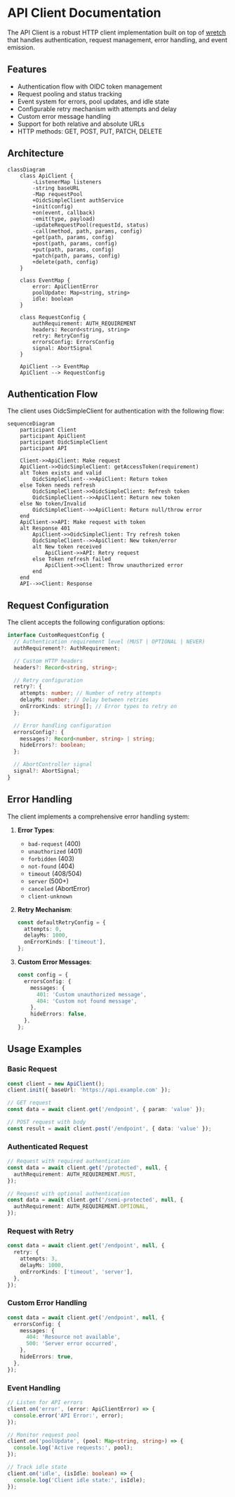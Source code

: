 # API Client Documentation

The API Client is a robust HTTP client implementation built on top of [wretch](https://github.com/elbywan/wretch) that handles authentication, request management, error handling, and event emission.

## Features

- Authentication flow with OIDC token management
- Request pooling and status tracking
- Event system for errors, pool updates, and idle state
- Configurable retry mechanism with attempts and delay
- Custom error message handling
- Support for both relative and absolute URLs
- HTTP methods: GET, POST, PUT, PATCH, DELETE

## Architecture

```mermaid
classDiagram
    class ApiClient {
        -ListenerMap listeners
        -string baseURL
        -Map requestPool
        +OidcSimpleClient authService
        +init(config)
        +on(event, callback)
        -emit(type, payload)
        -updateRequestPool(requestId, status)
        -call(method, path, params, config)
        +get(path, params, config)
        +post(path, params, config)
        +put(path, params, config)
        +patch(path, params, config)
        +delete(path, config)
    }

    class EventMap {
        error: ApiClientError
        poolUpdate: Map<string, string>
        idle: boolean
    }

    class RequestConfig {
        authRequirement: AUTH_REQUIREMENT
        headers: Record<string, string>
        retry: RetryConfig
        errorsConfig: ErrorsConfig
        signal: AbortSignal
    }

    ApiClient --> EventMap
    ApiClient --> RequestConfig
```

## Authentication Flow

The client uses OidcSimpleClient for authentication with the following flow:

```mermaid
sequenceDiagram
    participant Client
    participant ApiClient
    participant OidcSimpleClient
    participant API

    Client->>ApiClient: Make request
    ApiClient->>OidcSimpleClient: getAccessToken(requirement)
    alt Token exists and valid
        OidcSimpleClient-->>ApiClient: Return token
    else Token needs refresh
        OidcSimpleClient->>OidcSimpleClient: Refresh token
        OidcSimpleClient-->>ApiClient: Return new token
    else No token/Invalid
        OidcSimpleClient-->>ApiClient: Return null/throw error
    end
    ApiClient->>API: Make request with token
    alt Response 401
        ApiClient->>OidcSimpleClient: Try refresh token
        OidcSimpleClient-->>ApiClient: New token/error
        alt New token received
            ApiClient->>API: Retry request
        else Token refresh failed
            ApiClient->>Client: Throw unauthorized error
        end
    end
    API-->>Client: Response
```

## Request Configuration

The client accepts the following configuration options:

```typescript
interface CustomRequestConfig {
  // Authentication requirement level (MUST | OPTIONAL | NEVER)
  authRequirement?: AuthRequirement;

  // Custom HTTP headers
  headers?: Record<string, string>;

  // Retry configuration
  retry?: {
    attempts: number; // Number of retry attempts
    delayMs: number; // Delay between retries
    onErrorKinds: string[]; // Error types to retry on
  };

  // Error handling configuration
  errorsConfig?: {
    messages?: Record<number, string> | string;
    hideErrors?: boolean;
  };

  // AbortController signal
  signal?: AbortSignal;
}
```

## Error Handling

The client implements a comprehensive error handling system:

1. **Error Types**:

   - `bad-request` (400)
   - `unauthorized` (401)
   - `forbidden` (403)
   - `not-found` (404)
   - `timeout` (408/504)
   - `server` (500+)
   - `canceled` (AbortError)
   - `client-unknown`

2. **Retry Mechanism**:

   ```typescript
   const defaultRetryConfig = {
     attempts: 0,
     delayMs: 1000,
     onErrorKinds: ['timeout'],
   };
   ```

3. **Custom Error Messages**:
   ```typescript
   const config = {
     errorsConfig: {
       messages: {
         401: 'Custom unauthorized message',
         404: 'Custom not found message',
       },
       hideErrors: false,
     },
   };
   ```

## Usage Examples

### Basic Request

```typescript
const client = new ApiClient();
client.init({ baseUrl: 'https://api.example.com' });

// GET request
const data = await client.get('/endpoint', { param: 'value' });

// POST request with body
const result = await client.post('/endpoint', { data: 'value' });
```

### Authenticated Request

```typescript
// Request with required authentication
const data = await client.get('/protected', null, {
  authRequirement: AUTH_REQUIREMENT.MUST,
});

// Request with optional authentication
const data = await client.get('/semi-protected', null, {
  authRequirement: AUTH_REQUIREMENT.OPTIONAL,
});
```

### Request with Retry

```typescript
const data = await client.get('/endpoint', null, {
  retry: {
    attempts: 3,
    delayMs: 1000,
    onErrorKinds: ['timeout', 'server'],
  },
});
```

### Custom Error Handling

```typescript
const data = await client.get('/endpoint', null, {
  errorsConfig: {
    messages: {
      404: 'Resource not available',
      500: 'Server error occurred',
    },
    hideErrors: true,
  },
});
```

### Event Handling

```typescript
// Listen for API errors
client.on('error', (error: ApiClientError) => {
  console.error('API Error:', error);
});

// Monitor request pool
client.on('poolUpdate', (pool: Map<string, string>) => {
  console.log('Active requests:', pool);
});

// Track idle state
client.on('idle', (isIdle: boolean) => {
  console.log('Client idle state:', isIdle);
});
```
